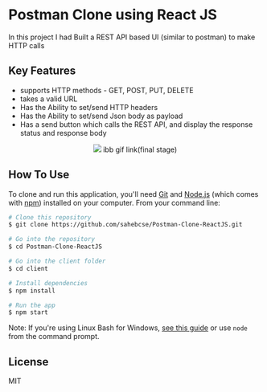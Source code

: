 # Postman Clone using React JS

In this project I had Built a REST API based UI (similar to postman) to make HTTP calls

## Key Features
- supports HTTP methods - GET, POST, PUT, DELETE
- takes a valid URL
- Has the Ability to set/send HTTP headers
- Has the Ability to set/send Json body as payload
- Has a send button which calls the REST API, and display the response status and response body

 
 

<div align="center">
<img src=" ibb gif link" />
ibb gif link(final stage)
</div>



## How To Use

To clone and run this application, you'll need [Git](https://git-scm.com) and [Node.js](https://nodejs.org/en/download/) (which comes with [npm](http://npmjs.com)) installed on your computer. From your command line:

```bash
# Clone this repository
$ git clone https://github.com/sahebcse/Postman-Clone-ReactJS.git

# Go into the repository
$ cd Postman-Clone-ReactJS

# Go into the client folder
$ cd client

# Install dependencies
$ npm install

# Run the app
$ npm start
```

Note: If you're using Linux Bash for Windows, [see this guide](https://www.howtogeek.com/261575/how-to-run-graphical-linux-desktop-applications-from-windows-10s-bash-shell/) or use `node` from the command prompt.

 


## License

MIT